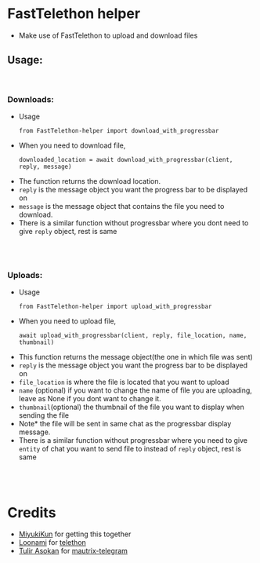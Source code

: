 # FastTelethon helper

- Make use of FastTelethon to upload and download files

## Usage:
</br>

### Downloads:
- Usage
  ```
  from FastTelethon-helper import download_with_progressbar
  ```
- When you need to download file, 
    ```
    downloaded_location = await download_with_progressbar(client, reply, message)
    ```
- The function returns the download location.
- `reply` is the message object you want the progress bar to be displayed on
- `message` is the message object that contains the file you need to download.
- There is a similar function without progressbar where you dont need to give `reply` object, rest is same
</br>
</br>

### Uploads:
- Usage
  ```
  from FastTelethon-helper import upload_with_progressbar
  ```
- When you need to upload file, 
  ```
  await upload_with_progressbar(client, reply, file_location, name, thumbnail)
  ```
- This function returns the message object(the one in which file was sent)
- `reply` is the message object you want the progress bar to be displayed on
- `file_location` is where the file is located that you want to upload
- `name` (optional) if you want to change the name of file you are uploading, leave as None if you dont want to change it.
- `thumbnail`(optional) the thumbnail of the file you want to display when sending the file
- Note* the file will be sent in same chat as the progressbar display message.
- There is a similar function without progressbar where you  need to give `entity` of chat you want to send file to instead of `reply` object, rest is same

</br>
</br>

# Credits
- [MiyukiKun](https://github.com/MiyukiKun) for getting this together
- [Loonami](https://github.com/LonamiWebs) for [telethon](https://github.com/LonamiWebs/Telethon)
- [Tulir Asokan](https://github.com/tulir) for [mautrix-telegram](https://github.com/tulir/mautrix-telegram)